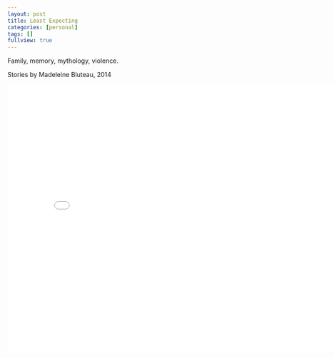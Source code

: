 ```yaml
---
layout: post
title: Least Expecting
categories: [personal]
tags: []
fullview: true
---
```


Family, memory, mythology, violence.

Stories by Madeleine Bluteau, 2014

<iframe class="scribd_iframe_embed" src="//www.scribd.com/embeds/236853166/content?start_page=1&view_mode=book&access_key=key-2qvCPgzG3G7jOBIxjZMO&show_recommendations=false" data-auto-height="false" data-aspect-ratio="0.6470588235294118" scrolling="no" id="doc_17719" width="810" height="600" frameborder="0"></iframe>